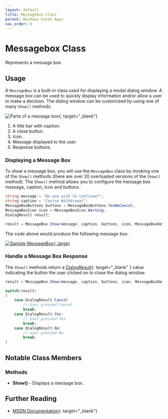 ```yaml
---
layout: default
title: Messagebox Class
parent: Windows Forms Apps
nav_order: 6
---
```


# Messagebox Class

Represents a message box.

## Usage

A `MessageBox` is a built-in class used for displaying a modal dialog window. A message box can be used to quickly display information and/or allow a user to make a decision. The dialog window can be customized by using one of many `Show()` methods.

![Parts of a message box](https://docs.microsoft.com/en-us/dotnet/desktop/wpf/windows/media/how-to-open-message-box/diagram.png?view=netdesktop-6.0){: target="_blank"}

1. A title bar with caption.
2. A close button.
3. Icon.
4. Message displayed to the user.
5. Response buttons.

### Displaying a Message Box

To show a message box, you will use the `MessageBox` class by invoking one of the `Show()` methods (there are over 20 overloaded versions of the `Show()` method).  The `Show()` method allows you to configure the message box message, caption, icon and buttons.

```csharp
string message = "Do you wish to continue?";
string caption = "Course Withdrawal";
MessageBoxButtons buttons = MessageBoxButtons.YesNoCancel;
MessageBoxIcon icon = MessageBoxIcon.Warning;
DialogResult result;

result = MessageBox.Show(message, caption, buttons, icon, MessageBoxDefaultButton.Button3);
```

The code above would produce the following message box:

[![Sample MessageBox](../images/messagebox-class/messagebox.png "Sample MessageBox"){:.large}](../images/messagebox-class/messagebox.png)

### Handle a Message Box Response

The `Show()` methods return a [DialogResult](https://docs.microsoft.com/en-us/dotnet/api/system.windows.forms.dialogresult){: target="_blank" } value indicating the button the user clicked on to close the dialog window.

```csharp
result = MessageBox.Show(message, caption, buttons, icon, MessageBoxDefaultButton.Button3);

switch(result)
{
    case DialogResult.Cancel
        // User pressed Cancel
        break;
    case DialogResult.Yes:
        // User pressed Yes
        break;
    case DialogResult.No:
        // user pressed No
        break;
}
```

## Notable Class Members

### Methods

* **Show()** - Displays a message box.

## Further Reading

* [MSDN Documentation](https://docs.microsoft.com/en-us/dotnet/api/system.windows.forms.messagebox){: target="_blank"}
